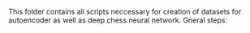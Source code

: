 This folder contains all scripts neccessary for creation of datasets for autoencoder as well as deep chess neural network. 
Gneral steps: 

